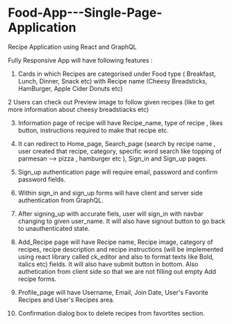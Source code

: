 # Food-App---Single-Page-Application

Recipe Application using React and GraphQL

Fully Responsive App will have following features : 

1. Cards in which Recipes are categorised under Food type ( Breakfast, Lunch, Dinner, Snack etc) with Recipe name (Cheesy Breadsticks, HamBurger, Apple Cider Donuts etc)

2  Users can check out Preview image to follow given recipes (like to get more information about cheesy breadstiacks etc)

3. Information page of recipe will have Recipe_name, type of recipe , likes button, instructions required to make that recipe etc.
 
4. It can redirect to Home_page, Search_page (search by recipe name , user created that recipe, category, specific word search like topping of parmesan --> pizza , hamburger etc ), Sign_in  and Sign_up pages.

5. Sign_up authentication page will require email, password and confirm password fields.

6. Within sign_in and sign_up forms will have client and server side authentication from GraphQL.

7.  After signing_up with accurate fiels, user will sign_in with navbar changing to given user_name. It will also have signout button to go back to unauthenticated state.

8. Add_Recipe page will have Recipe name, Recipe image, category of recipes, recipe description and recipe instructions (will be implemented using react library called ck_editor and also to format texts like Bold, italics etc)  fields. It will also have submit button in bottom. Also authetication from client side so that we are not filling out empty Add recipe forms.

9.  Profile_page will have Username, Email, Join Date, User's Favorite Recipes and User's Recipes area.

10. Confirmation dialog box to delete recipes from favortites section.

